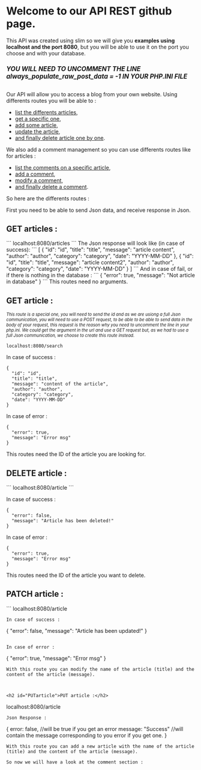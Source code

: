 <h1>Welcome to our API REST github page.</h1>

This API was created using slim so we will give you <strong>examples using localhost and the port 8080</strong>, but you will be able to use it on the port you choose and with your database.
<h5 style="font-size:120%;">YOU WILL NEED TO UNCOMMENT THE LINE always_populate_raw_post_data = -1 IN YOUR PHP.INI FILE </h5>

Our API will allow you to access a blog from your own website.
Using differents routes you will be able to :
  - <a href="#articles">list the differents articles</a>,
  - <a href="#GETarticle">get a specific one</a>,
  - <a href="#PUTarticle">add some article</a>,
  - <a href="#PATCHarticle">update the article</a>,
  - <a href="#DELETEarticle">and finally delete article one by one</a>.

We also add a comment management so you can use differents routes like for articles :
  - <a href="#">list the comments on a specific article</a>,
  - <a href="#">add a comment</a>,
  - <a href="#">modify a comment</a>,
  - <a href="#">and finally delete a comment</a>.

So here are the differents routes :

First you need to be able to send Json data, and receive response in Json.


<h2 id="articles">GET articles :</h2>
```
localhost:8080/articles
```
The Json response will look like (in case of success):
```
[
  {
    "id": "id",
    "title": "title",
    "message": "article content",
    "author": "author",
    "category": "category",
    "date": "YYYY-MM-DD"
  },
  {
    "id": "id",
    "title": "title",
    "message": "article content2",
    "author": "author",
    "category": "category",
    "date": "YYYY-MM-DD"
  }
]
```
And in case of fail, or if there is nothing in the database :
```
{
  "error": true,
  "message": "Not article in database"
}
```
This routes need no arguments.



<h2 id="GETarticle">GET article :</h2>

<em style="font-size:80%;">This route is a special one, you will need to send the id and as we are usiong a full Json communication, you will need to use a POST request, to be able to be able to send data in the body of your request, this request is the reason why you need to uncomment the line in your php.ini.
We could get the argument in the url and use a GET request but, as we had to use a full Json communication, we choose to create this route instead.</em>

```
localhost:8080/search
```

In case of success :
```
{
  "id": "id",
  "title": "title",
  "message": "content of the article",
  "author": "author",
  "category": "category",
  "date": "YYYY-MM-DD"
}
```

In case of error :
```
{
  "error": true,
  "message": "Error msg"
}
```
This routes need the ID of the article you are looking for.



<h2 id="DELETEarticle">DELETE article :</h2>
```
localhost:8080/article
```

In case of success :
```
{
  "error": false,
  "message": "Article has been deleted!"
}
```

In case of error :
```
{
  "error": true,
  "message": "Error msg"
}
```
This routes need the ID of the article you want to delete.



<h2 id="PATCHarticle">PATCH article :</h2>
```
localhost:8080/article

```
In case of success :
```
{
  "error": false,
  "message": "Article has been updated!"
}
```

In case of error :
```
{
  "error": true,
  "message": "Error msg"
}
```
With this route you can modify the name of the article (title) and the content of the article (message).



<h2 id="PUTarticle">PUT article :</h2>
```
localhost:8080/article

```
Json Response :
```
  {
    error: false, //will be true if you get an error
    message: "Success" //will contain the message corresponding to you error if you get one.
  }
```
With this route you can add a new article with the name of the article (title) and the content of the article (message).

So now we will have a look at the comment section :
